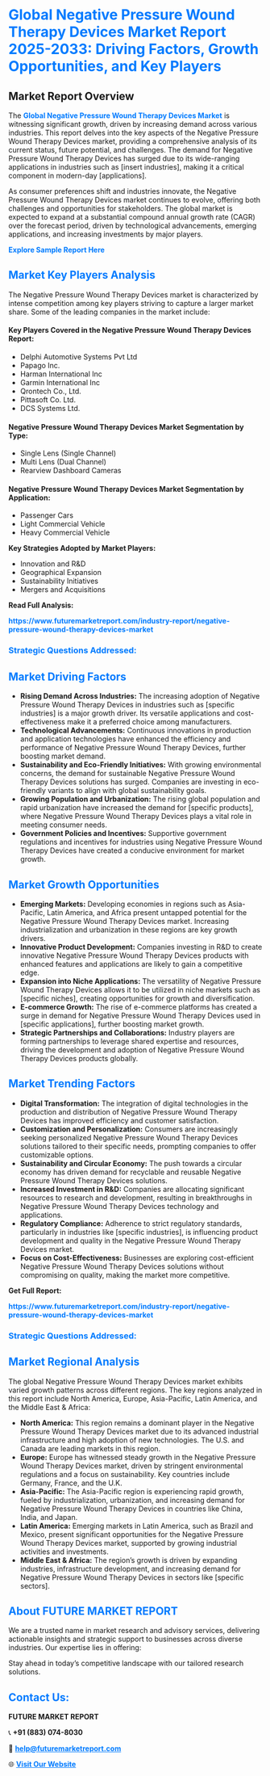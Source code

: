 <h1 style="color: #007BFF;">Global Negative Pressure Wound Therapy Devices Market Report 2025-2033: Driving Factors, Growth Opportunities, and Key Players</h1>

<section id="overview">
<h2>Market Report Overview</h2>
<p>The <a href="https://www.futuremarketreport.com/industry-report/negative-pressure-wound-therapy-devices-market" style="color: #007BFF; text-decoration: none;"><strong>Global Negative Pressure Wound Therapy Devices Market</strong></a> is witnessing significant growth, driven by increasing demand across various industries. This report delves into the key aspects of the Negative Pressure Wound Therapy Devices market, providing a comprehensive analysis of its current status, future potential, and challenges. The demand for Negative Pressure Wound Therapy Devices has surged due to its wide-ranging applications in industries such as [insert industries], making it a critical component in modern-day [applications].</p>
<p>As consumer preferences shift and industries innovate, the Negative Pressure Wound Therapy Devices market continues to evolve, offering both challenges and opportunities for stakeholders. The global market is expected to expand at a substantial compound annual growth rate (CAGR) over the forecast period, driven by technological advancements, emerging applications, and increasing investments by major players.</p>
</section>

<section id="overview">
<p><a href="https://www.futuremarketreport.com/request-sample/reportId=36063" style="color: #007BFF; text-decoration: none;"><strong>Explore Sample Report Here</strong></a></p>
</section>

<section id="key-players">
<h2 style="color: #007BFF;">Market Key Players Analysis</h2>
<p>The Negative Pressure Wound Therapy Devices market is characterized by intense competition among key players striving to capture a larger market share. Some of the leading companies in the market include:</p>
<h4>Key Players Covered in the Negative Pressure Wound Therapy Devices Report:</h4>
<ul><li>Delphi Automotive Systems Pvt Ltd</li><li>Papago Inc.</li><li>Harman International Inc</li><li>Garmin International Inc</li><li>Qrontech Co., Ltd.</li><li>Pittasoft Co. Ltd.</li><li>DCS Systems Ltd.</li></ul>
<h4>Negative Pressure Wound Therapy Devices Market Segmentation by Type:</h4>
<ul><li>Single Lens (Single Channel)</li><li>Multi Lens (Dual Channel)</li><li>Rearview Dashboard Cameras</li></ul>

<h4>Negative Pressure Wound Therapy Devices Market Segmentation by Application:</h4>
<ul><li>Passenger Cars</li><li>Light Commercial Vehicle</li><li>Heavy Commercial Vehicle</li></ul>
<p><strong>Key Strategies Adopted by Market Players:</strong></p>
<ul>
<li>Innovation and R&D</li>
<li>Geographical Expansion</li>
<li>Sustainability Initiatives</li>
<li>Mergers and Acquisitions</li>
</ul>
</section>

<section>
<p><strong>Read Full Analysis: </strong></p><a href="https://www.futuremarketreport.com/industry-report/negative-pressure-wound-therapy-devices-market" style="color: #007BFF; text-decoration: none;"><strong>https://www.futuremarketreport.com/industry-report/negative-pressure-wound-therapy-devices-market</strong></a>
<h3 style="color: #007BFF;">Strategic Questions Addressed:</h3>
</section>

<section id="driving-factors">
<h2 style="color: #007BFF;">Market Driving Factors</h2>
<ul>
<li><strong>Rising Demand Across Industries:</strong> The increasing adoption of Negative Pressure Wound Therapy Devices in industries such as [specific industries] is a major growth driver. Its versatile applications and cost-effectiveness make it a preferred choice among manufacturers.</li>
<li><strong>Technological Advancements:</strong> Continuous innovations in production and application technologies have enhanced the efficiency and performance of Negative Pressure Wound Therapy Devices, further boosting market demand.</li>
<li><strong>Sustainability and Eco-Friendly Initiatives:</strong> With growing environmental concerns, the demand for sustainable Negative Pressure Wound Therapy Devices solutions has surged. Companies are investing in eco-friendly variants to align with global sustainability goals.</li>
<li><strong>Growing Population and Urbanization:</strong> The rising global population and rapid urbanization have increased the demand for [specific products], where Negative Pressure Wound Therapy Devices plays a vital role in meeting consumer needs.</li>
<li><strong>Government Policies and Incentives:</strong> Supportive government regulations and incentives for industries using Negative Pressure Wound Therapy Devices have created a conducive environment for market growth.</li>
</ul>
</section>

<section id="growth-opportunities">
<h2 style="color: #007BFF;">Market Growth Opportunities</h2>
<ul>
<li><strong>Emerging Markets:</strong> Developing economies in regions such as Asia-Pacific, Latin America, and Africa present untapped potential for the Negative Pressure Wound Therapy Devices market. Increasing industrialization and urbanization in these regions are key growth drivers.</li>
<li><strong>Innovative Product Development:</strong> Companies investing in R&D to create innovative Negative Pressure Wound Therapy Devices products with enhanced features and applications are likely to gain a competitive edge.</li>
<li><strong>Expansion into Niche Applications:</strong> The versatility of Negative Pressure Wound Therapy Devices allows it to be utilized in niche markets such as [specific niches], creating opportunities for growth and diversification.</li>
<li><strong>E-commerce Growth:</strong> The rise of e-commerce platforms has created a surge in demand for Negative Pressure Wound Therapy Devices used in [specific applications], further boosting market growth.</li>
<li><strong>Strategic Partnerships and Collaborations:</strong> Industry players are forming partnerships to leverage shared expertise and resources, driving the development and adoption of Negative Pressure Wound Therapy Devices products globally.</li>
</ul>
</section>

<section id="trending-factors">
<h2 style="color: #007BFF;">Market Trending Factors</h2>
<ul>
<li><strong>Digital Transformation:</strong> The integration of digital technologies in the production and distribution of Negative Pressure Wound Therapy Devices has improved efficiency and customer satisfaction.</li>
<li><strong>Customization and Personalization:</strong> Consumers are increasingly seeking personalized Negative Pressure Wound Therapy Devices solutions tailored to their specific needs, prompting companies to offer customizable options.</li>
<li><strong>Sustainability and Circular Economy:</strong> The push towards a circular economy has driven demand for recyclable and reusable Negative Pressure Wound Therapy Devices solutions.</li>
<li><strong>Increased Investment in R&D:</strong> Companies are allocating significant resources to research and development, resulting in breakthroughs in Negative Pressure Wound Therapy Devices technology and applications.</li>
<li><strong>Regulatory Compliance:</strong> Adherence to strict regulatory standards, particularly in industries like [specific industries], is influencing product development and quality in the Negative Pressure Wound Therapy Devices market.</li>
<li><strong>Focus on Cost-Effectiveness:</strong> Businesses are exploring cost-efficient Negative Pressure Wound Therapy Devices solutions without compromising on quality, making the market more competitive.</li>
</ul>
</section>

<section>
<p><strong>Get Full Report: </strong></p><a href="https://www.futuremarketreport.com/industry-report/negative-pressure-wound-therapy-devices-market" style="color: #007BFF; text-decoration: none;"><strong>https://www.futuremarketreport.com/industry-report/negative-pressure-wound-therapy-devices-market</strong></a>
<h3 style="color: #007BFF;">Strategic Questions Addressed:</h3>
</section>


<section id="regional-analysis">
<h2 style="color: #007BFF;">Market Regional Analysis</h2>
<p>The global Negative Pressure Wound Therapy Devices market exhibits varied growth patterns across different regions. The key regions analyzed in this report include North America, Europe, Asia-Pacific, Latin America, and the Middle East & Africa:</p>
<ul>
<li><strong>North America:</strong> This region remains a dominant player in the Negative Pressure Wound Therapy Devices market due to its advanced industrial infrastructure and high adoption of new technologies. The U.S. and Canada are leading markets in this region.</li>
<li><strong>Europe:</strong> Europe has witnessed steady growth in the Negative Pressure Wound Therapy Devices market, driven by stringent environmental regulations and a focus on sustainability. Key countries include Germany, France, and the U.K.</li>
<li><strong>Asia-Pacific:</strong> The Asia-Pacific region is experiencing rapid growth, fueled by industrialization, urbanization, and increasing demand for Negative Pressure Wound Therapy Devices in countries like China, India, and Japan.</li>
<li><strong>Latin America:</strong> Emerging markets in Latin America, such as Brazil and Mexico, present significant opportunities for the Negative Pressure Wound Therapy Devices market, supported by growing industrial activities and investments.</li>
<li><strong>Middle East & Africa:</strong> The region’s growth is driven by expanding industries, infrastructure development, and increasing demand for Negative Pressure Wound Therapy Devices in sectors like [specific sectors].</li>
</ul>
</section>

<footer>
<h2 style="color: #007BFF;">About FUTURE MARKET REPORT</h2>
<p>We are a trusted name in market research and advisory services, delivering actionable insights and strategic support to businesses across diverse industries. Our expertise lies in offering:</p>

<p>Stay ahead in today’s competitive landscape with our tailored research solutions.</p>

<h2 style="color: #007BFF;">Contact Us:</h2>
<p><strong>FUTURE MARKET REPORT</strong></p>
<p>📞 <strong>+91 (883) 074-8030</strong></p>
<p>📧 <strong><a href="mailto:help@futuremarketreport.com" style="color: #007BFF;">help@futuremarketreport.com</a></strong></p>
<p>🌐 <strong><a href="https://www.futuremarketreport.com/" style="color: #007BFF;">Visit Our Website</a></strong></p>
</footer>